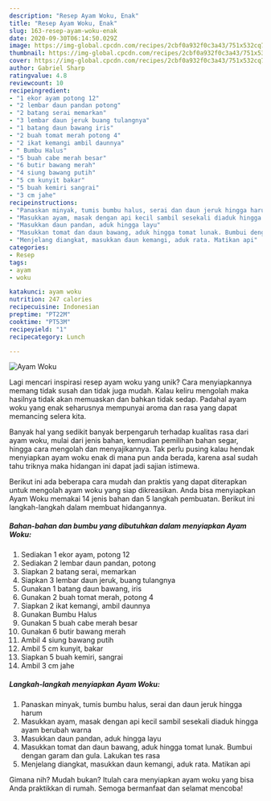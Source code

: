 ```yaml
---
description: "Resep Ayam Woku, Enak"
title: "Resep Ayam Woku, Enak"
slug: 163-resep-ayam-woku-enak
date: 2020-09-30T06:14:50.029Z
image: https://img-global.cpcdn.com/recipes/2cbf0a932f0c3a43/751x532cq70/ayam-woku-foto-resep-utama.jpg
thumbnail: https://img-global.cpcdn.com/recipes/2cbf0a932f0c3a43/751x532cq70/ayam-woku-foto-resep-utama.jpg
cover: https://img-global.cpcdn.com/recipes/2cbf0a932f0c3a43/751x532cq70/ayam-woku-foto-resep-utama.jpg
author: Gabriel Sharp
ratingvalue: 4.8
reviewcount: 10
recipeingredient:
- "1 ekor ayam potong 12"
- "2 lembar daun pandan potong"
- "2 batang serai memarkan"
- "3 lembar daun jeruk buang tulangnya"
- "1 batang daun bawang iris"
- "2 buah tomat merah potong 4"
- "2 ikat kemangi ambil daunnya"
- " Bumbu Halus"
- "5 buah cabe merah besar"
- "6 butir bawang merah"
- "4 siung bawang putih"
- "5 cm kunyit bakar"
- "5 buah kemiri sangrai"
- "3 cm jahe"
recipeinstructions:
- "Panaskan minyak, tumis bumbu halus, serai dan daun jeruk hingga harum"
- "Masukkan ayam, masak dengan api kecil sambil sesekali diaduk hingga ayam berubah warna"
- "Masukkan daun pandan, aduk hingga layu"
- "Masukkan tomat dan daun bawang, aduk hingga tomat lunak. Bumbui dengan garam dan gula. Lakukan tes rasa"
- "Menjelang diangkat, masukkan daun kemangi, aduk rata. Matikan api"
categories:
- Resep
tags:
- ayam
- woku

katakunci: ayam woku 
nutrition: 247 calories
recipecuisine: Indonesian
preptime: "PT22M"
cooktime: "PT53M"
recipeyield: "1"
recipecategory: Lunch

---
```



![Ayam Woku](https://img-global.cpcdn.com/recipes/2cbf0a932f0c3a43/751x532cq70/ayam-woku-foto-resep-utama.jpg)

Lagi mencari inspirasi resep ayam woku yang unik? Cara menyiapkannya memang tidak susah dan tidak juga mudah. Kalau keliru mengolah maka hasilnya tidak akan memuaskan dan bahkan tidak sedap. Padahal ayam woku yang enak seharusnya mempunyai aroma dan rasa yang dapat memancing selera kita.

Banyak hal yang sedikit banyak berpengaruh terhadap kualitas rasa dari ayam woku, mulai dari jenis bahan, kemudian pemilihan bahan segar, hingga cara mengolah dan menyajikannya. Tak perlu pusing kalau hendak menyiapkan ayam woku enak di mana pun anda berada, karena asal sudah tahu triknya maka hidangan ini dapat jadi sajian istimewa.




Berikut ini ada beberapa cara mudah dan praktis yang dapat diterapkan untuk mengolah ayam woku yang siap dikreasikan. Anda bisa menyiapkan Ayam Woku memakai 14 jenis bahan dan 5 langkah pembuatan. Berikut ini langkah-langkah dalam membuat hidangannya.

<!--inarticleads1-->

##### Bahan-bahan dan bumbu yang dibutuhkan dalam menyiapkan Ayam Woku:

1. Sediakan 1 ekor ayam, potong 12
1. Sediakan 2 lembar daun pandan, potong
1. Siapkan 2 batang serai, memarkan
1. Siapkan 3 lembar daun jeruk, buang tulangnya
1. Gunakan 1 batang daun bawang, iris
1. Gunakan 2 buah tomat merah, potong 4
1. Siapkan 2 ikat kemangi, ambil daunnya
1. Gunakan  Bumbu Halus
1. Gunakan 5 buah cabe merah besar
1. Gunakan 6 butir bawang merah
1. Ambil 4 siung bawang putih
1. Ambil 5 cm kunyit, bakar
1. Siapkan 5 buah kemiri, sangrai
1. Ambil 3 cm jahe




<!--inarticleads2-->

##### Langkah-langkah menyiapkan Ayam Woku:

1. Panaskan minyak, tumis bumbu halus, serai dan daun jeruk hingga harum
1. Masukkan ayam, masak dengan api kecil sambil sesekali diaduk hingga ayam berubah warna
1. Masukkan daun pandan, aduk hingga layu
1. Masukkan tomat dan daun bawang, aduk hingga tomat lunak. Bumbui dengan garam dan gula. Lakukan tes rasa
1. Menjelang diangkat, masukkan daun kemangi, aduk rata. Matikan api




Gimana nih? Mudah bukan? Itulah cara menyiapkan ayam woku yang bisa Anda praktikkan di rumah. Semoga bermanfaat dan selamat mencoba!
